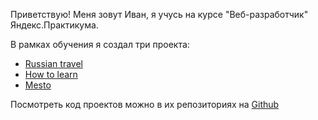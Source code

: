 Приветствую! Меня зовут Иван, я учусь на курсе "Веб-разработчик" Яндекс.Практикума.

В рамках обучения я создал три проекта:
- [Russian travel](https://ivan-lev.github.io/russian-travel/)
- [How to learn](https://ivan-lev.github.io/how-to-learn/)
- [Mesto](https://ivan-lev.github.io/mesto/)

Посмотреть код проектов можно в их репозиториях на [Github](https://github.com/ivan-lev)
